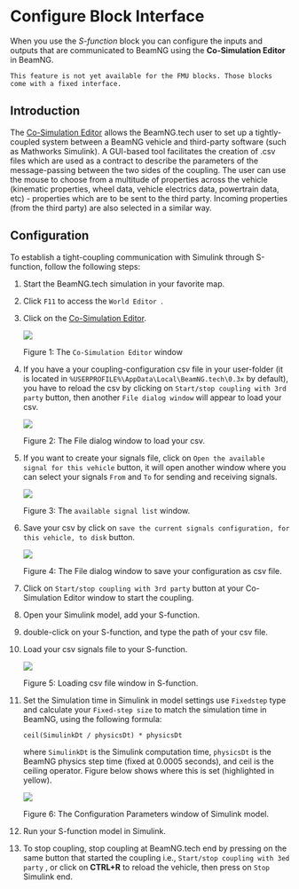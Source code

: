 # Configure Block Interface

When you use the *S-function* block you can configure the inputs and outputs that are communicated to BeamNG using the **Co-Simulation Editor** in BeamNG.

```{note}
This feature is not yet available for the FMU blocks. Those blocks come with a fixed interface.
```

## Introduction

The [Co-Simulation Editor](https://documentation.beamng.com/beamng_tech/cosimulationeditor/introduction/) allows the BeamNG.tech user to set up a tightly-coupled system between a BeamNG vehicle and third-party software (such as Mathworks Simulink). A GUI-based tool facilitates the creation of .csv files which are used as a contract to describe the parameters of the message-passing between the two sides of the coupling. The user can use the mouse to choose from a multitude of properties across the vehicle (kinematic properties, wheel data, vehicle electrics data, powertrain data, etc) - properties which are to be sent to the third party. Incoming properties (from the third party) are also selected in a similar way.

## Configuration

To establish a tight-coupling communication with Simulink through S-function, follow the following steps:

1. Start the BeamNG.tech simulation in your favorite map.
2. Click ```F11``` to access the ```World Editor ```.
3. Click on the [Co-Simulation Editor](https://documentation.beamng.com/beamng_tech/cosimulationeditor/introduction/).

    ![](../media/wdw1.png)

    Figure 1: The ```Co-Simulation Editor``` window

4. If you have a your coupling-configuration csv file in your user-folder (it is located in ```%USERPROFILE%\AppData\Local\BeamNG.tech\0.3x``` by default), you have to reload the csv by clicking on ```Start/stop coupling with 3rd party``` button, then another ```File dialog window``` will appear to load your csv.

    ![](../media/select_csv.png)

    Figure 2: The File dialog window to load your csv.

5. If you want to create your signals file, click on ```Open the available signal for this vehicle``` button, it will open another window where you can select your signals ```From``` and ```To``` for sending and receiving signals.

    ![](../media/sigWdw.png)

    Figure 3: The ```available signal list``` window.

6. Save your csv by click on ```save the current signals configuration, for this vehicle, to disk``` button.

    ![](../media/save_csv.png)

    Figure 4: The File dialog window to save your configuration as csv file.

7. Click on ```Start/stop coupling with 3rd party``` button at your Co-Simulation Editor window to start the coupling.
8. Open your Simulink model, add your S-function.
9. double-click on your S-function, and type the path of your csv file.
10. Load your csv signals file to your S-function.

    ![](../media/load_csv.png)

    Figure 5: Loading csv file window in S-function.

11. Set the Simulation time in Simulink in model settings use ```Fixedstep``` type and calculate your ```Fixed-step size``` to match the simulation time in BeamNG, using the following formula:

    ```ceil(SimulinkDt / physicsDt) * physicsDt ```

    where ```SimulinkDt``` is the Simulink computation time, ```physicsDt``` is the BeamNG physics step time (fixed at 0.0005 seconds), and ceil is the ceiling operator. Figure below shows where this is set (highlighted in yellow).

    ![](../media/2_Setting_The_Simulink_Simulation_Time.png)

    Figure 6: The Configuration Parameters window of Simulink model.

12. Run your S-function model in Simulink.
13. To stop coupling, stop coupling at BeamNG.tech end by pressing on the same button that started the coupling i.e., ```Start/stop coupling with 3ed party``` , or click on **CTRL+R** to reload the vehicle, then press on ```Stop``` Simulink end.

